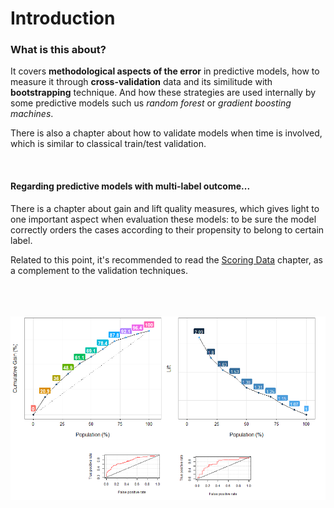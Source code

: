 Introduction
===

### What is this about?

It covers **methodological aspects of the error** in predictive models, how to measure it through **cross-validation** data and its similitude with **bootstrapping** technique. And how these strategies are used internally by some predictive models such us _random forest_ or _gradient boosting machines_.

There is also a chapter about how to validate models when time is involved, which is similar to classical train/test validation.

<br>

#### Regarding predictive models with multi-label outcome...

There is a chapter about gain and lift quality measures, which gives light to one important aspect when evaluation these models: to be sure the model correctly orders the cases according to their propensity to belong to certain label.

Related to this point, it's recommended to read the <a href="http://livebook.datascienceheroes.com/scoring/scoring.html">Scoring Data</a> chapter, as a complement to the validation techniques.




<br>
<br>
<br>


<img src="cover.png" width='600px'> 


<br>
